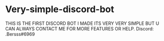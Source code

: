 # Very-simple-discord-bot
THIS IS THE FIRST DISCORD BOT I MADE ITS VERY VERY SIMPLE BUT U CAN ALWAYS CONTACT ME FOR MORE FEATURES OR HELP.
Discord: .Bersss#6969
